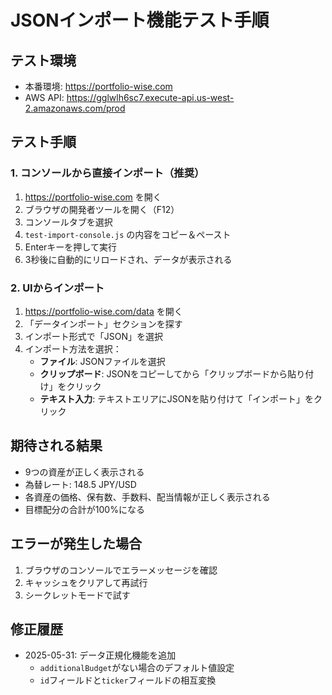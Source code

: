 # JSONインポート機能テスト手順

## テスト環境
- 本番環境: https://portfolio-wise.com
- AWS API: https://gglwlh6sc7.execute-api.us-west-2.amazonaws.com/prod

## テスト手順

### 1. コンソールから直接インポート（推奨）
1. https://portfolio-wise.com を開く
2. ブラウザの開発者ツールを開く（F12）
3. コンソールタブを選択
4. `test-import-console.js` の内容をコピー＆ペースト
5. Enterキーを押して実行
6. 3秒後に自動的にリロードされ、データが表示される

### 2. UIからインポート
1. https://portfolio-wise.com/data を開く
2. 「データインポート」セクションを探す
3. インポート形式で「JSON」を選択
4. インポート方法を選択：
   - **ファイル**: JSONファイルを選択
   - **クリップボード**: JSONをコピーしてから「クリップボードから貼り付け」をクリック
   - **テキスト入力**: テキストエリアにJSONを貼り付けて「インポート」をクリック

## 期待される結果
- 9つの資産が正しく表示される
- 為替レート: 148.5 JPY/USD
- 各資産の価格、保有数、手数料、配当情報が正しく表示される
- 目標配分の合計が100%になる

## エラーが発生した場合
1. ブラウザのコンソールでエラーメッセージを確認
2. キャッシュをクリアして再試行
3. シークレットモードで試す

## 修正履歴
- 2025-05-31: データ正規化機能を追加
  - `additionalBudget`がない場合のデフォルト値設定
  - `id`フィールドと`ticker`フィールドの相互変換